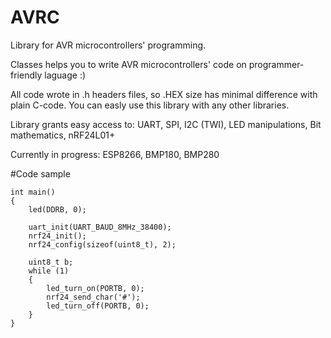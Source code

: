 # AVRC

Library for AVR microcontrollers' programming.

Classes helps you to write AVR microcontrollers' code on programmer-friendly laguage :)

All code wrote in .h headers files, so .HEX size has minimal difference with plain C-code. You can easly use this library with any other libraries.

Library grants easy access to: UART, SPI, I2C (TWI), LED manipulations, Bit mathematics, nRF24L01+

Currently in progress: ESP8266, BMP180, BMP280
	

#Code sample

	int main()
	{
		led(DDRB, 0);
	
		uart_init(UART_BAUD_8MHz_38400);
		nrf24_init();
		nrf24_config(sizeof(uint8_t), 2);
	
		uint8_t b;
		while (1)
		{
			led_turn_on(PORTB, 0);
			nrf24_send_char('#');
			led_turn_off(PORTB, 0);
		}
	}

